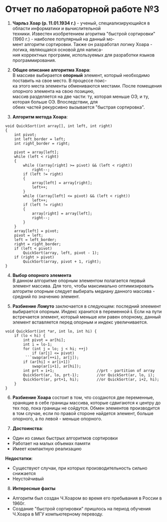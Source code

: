 # Отчет по лабораторной работе №3

1. **Чарльз Хоар (р. 11.01.1934 г.)** - ученый, специализирующийся в области информатики и вычислительной  
техники. Известен изобретением агоритма "быстрой сортировки" (1960 г.) - наиболее популярный на данный мо-  
мент алгоритм сортировки. Также он разработал логику Хоара - логика, являющаяся основой для написа-  
ния корректных программ, используемых для разработки языков программирования.
2. **Общее описание алгоритма Хоара**:  
В массиве выбирается **опорный** элемент, который необходимо поставить на свое место. В процессе поис-  
ка этого места элементы обмениваются местами. После помещения опорного элемента на свою позицию,  
массив разделяется на две части: ту, которая меньше ОЭ, и ту, которая больше ОЭ. Впоследствии, для  
обеих частей рекурсивно вызывается "быстрая сортировка".  

3. **Алгоритм метода Хоара**:

```
void QuickSort(int array[], int left, int right)
{
	int pivot; 
	int left_border = left; 
	int right_border = right; 
	
	pivot = array[left];
	while (left < right) 
	{
		while ((array[right] >= pivot) && (left < right))
			right--; 
		if (left != right) 
		{
			array[left] = array[right]; 
			left++; 
		}
		while ((array[left] <= pivot) && (left < right))
			left++; 
		if (left != right) 
		{
			array[right] = array[left]; 
			right--; 
		}
	}
	array[left] = pivot; 
	pivot = left;
	left = left_border;
	right = right_border;
	if (left < pivot) 
		QuickSort(array, left, pivot - 1);
	if (right > pivot)
		QuickSort(array, pivot + 1, right);
}
```
4. **Выбор опорного элемента**  
В данном алгоритме опорным элементом полагается первый элемент массива. Для того, чтобы максимально оптимизировать алгоритм опорным следует выбирать медиану данного массива - средний по значению элемент.

5. **Разбиение Ломуто** заключается в следующем: последний элеемент выбирается опорным. Индекс хранится в переменной **i**. Если на пути встречается элемент, который меньше или равен опорному, данный элемент вставляется перед опорным и индекс увеличивается.
```
void QuickSort(int *ar, int lo, int hi) {
    if (lo < hi) {
        int pivot = ar[hi];
        int i = lo-1;
        for (int j = lo; j < hi; ++j)
            if (ar[j] <= pivot)
         ```swap(ar[++i], ar[j]);
        if (ar[hi] < ar[i+1])
            swap(ar[i+1], ar[hi]);
        int prt = i+1;                   //prt - partition of array
        QuickSort(ar, lo, prt-1);        //or QuickSort(ar, lo, i);
        QuickSort(ar, prt+1, hi);        //or QuickSort(ar, i+2, hi);
    }
}
```
6. **Разбиение Хоара** состоит в том, что создаются две переменные, хранящие в себе границы массива, которые сдвигаются к центру до тех пор, пока границы не сойдутся. Обмен элементов производится в том случае, если по правой стороне найдется элемент, больше опорного, а по левой - меньше опорного.

7. **Достоинства**:

- Один из самых быстрых алгоритмов сортировки
- Работает на малых объемах памяти
- Имеет компактную реализацию

**Недостатки**:

- Существуют случаи, при которых производительность сильно снижается
- Неустойчивый

8. **Интересные факты**

- Алгоритм был создан Ч.Хоаром во время его пребывания в России в 1960г.
- Создание "быстрой сортировки" пришлось на период обучения Ч.Хоара в МГУ компьютерному переводу.